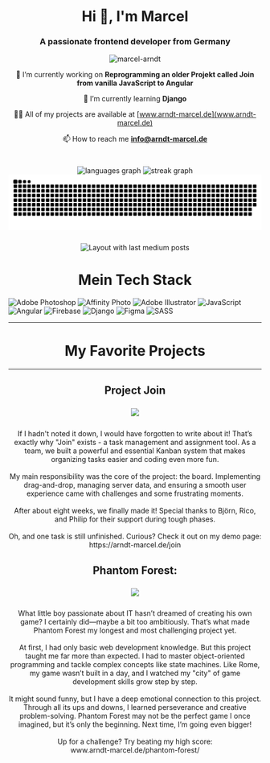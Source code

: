 <div align="center">
<h1 align="center">Hi 👋, I'm Marcel</h1>
<h3 align="center">A passionate frontend developer from Germany</h3>

<p align="center"> <img src="https://komarev.com/ghpvc/?username=marcel-arndt&label=Profile%20views&color=0e75b6&style=flat" alt="marcel-arndt" /> </p>

🔭 I’m currently working on **Reprogramming an older Projekt called Join from vanilla JavaScript to Angular**

🌱 I’m currently learning **Django**

👨‍💻 All of my projects are available at [www.arndt-marcel.de](www.arndt-marcel.de)

📫 How to reach me **info@arndt-marcel.de**  
</div>

###

<br clear="both">

<div align="center">
  <img src="https://github-readme-stats.vercel.app/api/top-langs?username=MarcelArndt&locale=en&hide_title=false&layout=compact&card_width=320&langs_count=5&theme=rose_pine&hide_border=false&order=2" height="150" alt="languages graph"  />
  <img src="https://streak-stats.demolab.com?user=MarcelArndt&locale=en&mode=daily&theme=dracula&hide_border=false&border_radius=5&order=3" height="150" alt="streak graph"  />
<picture>
  <source media="(prefers-color-scheme: dark)" srcset="https://raw.githubusercontent.com/MarcelArndt/Marcel-Arndt/output/github-snake-dark.svg" />
  <source media="(prefers-color-scheme: light)" srcset="https://raw.githubusercontent.com/MarcelArndt/Marcel-Arndt/output/github-snake.svg" />
  <img alt="github-snake" src="https://raw.githubusercontent.com/MarcelArndt/Marcel-Arndt/output/github-snake.svg" />
</picture>
</div>

###


<div align="center">
  <img src="https://github-read-medium-git-main.pahlevikun.vercel.app/latest?limit=4&username=MarcelArndt&theme=dark" alt="Layout with last medium posts"  />
</div>

###

<h1 align="center">Mein Tech Stack</h1>

![Adobe Photoshop](https://img.shields.io/badge/adobe%20photoshop-%2331A8FF.svg?style=for-the-badge&logo=adobe%20photoshop&logoColor=white) ![Affinity Photo](https://img.shields.io/badge/affinityphoto-%237E4DD2.svg?style=for-the-badge&logo=affinity-photo&logoColor=white) ![Adobe Illustrator](https://img.shields.io/badge/adobe%20illustrator-%23FF9A00.svg?style=for-the-badge&logo=adobe%20illustrator&logoColor=white) ![JavaScript](https://img.shields.io/badge/javascript-%23323330.svg?style=for-the-badge&logo=javascript&logoColor=%23F7DF1E) ![Angular](https://img.shields.io/badge/angular-%23DD0031.svg?style=for-the-badge&logo=angular&logoColor=white) ![Firebase](https://img.shields.io/badge/firebase-%23039BE5.svg?style=for-the-badge&logo=firebase) ![Django](https://img.shields.io/badge/django-%23092E20.svg?style=for-the-badge&logo=django&logoColor=white) ![Figma](https://img.shields.io/badge/figma-%23F24E1E.svg?style=for-the-badge&logo=figma&logoColor=white) ![SASS](https://img.shields.io/badge/SASS-hotpink.svg?style=for-the-badge&logo=SASS&logoColor=white)

<hr>

<h1 align="center">My Favorite Projects</h1>
  
<hr>

<h2 align="center">Project Join</h2>

###

<div align="center">
  <img height="350" src="https://arndt-marcel.de/join.gif"  />
</div>

###

<p align="center">If I hadn't noted it down, I would have forgotten to write about it! That’s exactly why "Join" exists - a task management and assignment tool. As a team, we built a powerful and essential Kanban system that makes organizing tasks easier and coding even more fun.<br><br>My main responsibility was the core of the project: the board. Implementing drag-and-drop, managing server data, and ensuring a smooth user experience came with challenges and some frustrating moments.<br><br>After about eight weeks, we finally made it! Special thanks to Björn, Rico, and Philip for their support during tough phases.<br><br>Oh, and one task is still unfinished. Curious? Check it out on my demo page:<br>https://arndt-marcel.de/join</p>

###

<h2 align="center">Phantom Forest:</h2>

###

<div align="center">
  <img height="400" src="https://arndt-marcel.de/game.gif"  />
</div>

###

<p align="center">What little boy passionate about IT hasn’t dreamed of creating his own game? I certainly did—maybe a bit too ambitiously. That’s what made Phantom Forest my longest and most challenging project yet.<br><br>At first, I had only basic web development knowledge. But this project taught me far more than expected. I had to master object-oriented programming and tackle complex concepts like state machines. Like Rome, my game wasn’t built in a day, and I watched my "city" of game development skills grow step by step.<br><br>It might sound funny, but I have a deep emotional connection to this project. Through all its ups and downs, I learned perseverance and creative problem-solving. Phantom Forest may not be the perfect game I once imagined, but it’s only the beginning. Next time, I’m going even bigger!<br><br>Up for a challenge? Try beating my high score:<br>www.arndt-marcel.de/phantom-forest/</p>

